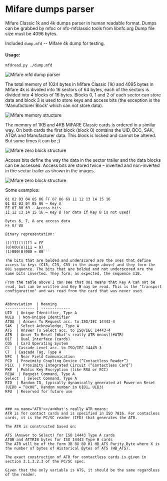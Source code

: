 Mifare dumps parser 
=======

Mifare Classic 1k and 4k dumps parser in human readable format. 
Dumps can be grabbed by mfoc or nfc-mfclassic tools from libnfc.org
Dump file size must be 4096 bytes.

Included ```dump.mfd``` -- Mifare 4k dump for testing.

#### Usage:
```mfdread.py ./dump.mfd```

![Mifare mfd dump parser](https://zhovner.com/forever/mfdread.png)

The total memory of 1024 bytes in Mifare Classic (1k) and 4095 bytes in Mifare 4k is divided into 16 sectors of 64 bytes, each of the sectors is divided into 4 blocks of 16 bytes. Blocks 0, 1 and 2 of each sector can store data and block 3 is used to store keys and access bits (the exception is the ‘Manufacturer Block’ which can not store data).

![Mifare memory structure](https://zhovner.com/forever/MiFare_Memory_Structure.png)

The memory of 1KB and 4KB MIFARE Classic cards is ordered in a similar way. On both cards the first block (block 0) contains the UID, BCC, SAK, ATQA and Manufacturer data. This block is locked and cannot be altered. But some times it can be ;)

![Mifare zero block structure](https://zhovner.com/forever/0blockmifare.gif)


Access bits define the way the data in the sector trailer and the data blocks can be accessed. Access bits are stored twice – inverted and non-inverted in the sector trailer as shown in the images.

![Mifare zero block structure](https://zhovner.com/forever/MiFare_Access_Bits.gif)

Some examples:

```Data stored in the sector trailer:
01 02 03 04 05 06 FF 07 80 69 11 12 13 14 15 16
01 02 03 04 05 06 – Key A
FF 07 80 69 – Access bits
11 12 13 14 15 16 – Key B (or data if Key B is not used)

Bytes 6, 7, 8 are access data
FF 07 80

Binary representation:

(1)111(1)111 = FF
(0)000(0)111 = 07
(1)000(0)000 = 80```

The bits that are bolded and underscored are the ones that define access to keys (C13, C23, C33 in the image above) and they form the 001 sequence. The bits that are bolded and not underscored are the same bits inverted. They form, as expected, the sequence 110.

From the table above I can see that 001 means that Key A can not be read, but can be written and Key B may be read. This is the "transport configuration" and was read from the card that was never used.


Abbreviation  | Meaning 
------------- | -------------
UID  | Unique Identifier, Type A
NUID  | Non-Unique Identifier
ATQA  | Answer To Request acc. to ISO/IEC 14443-4
SAK  | Select Acknowledge, Type A
ATS  | Answer To Select acc. to ISO/IEC 14443-4
ATR  | Anser To Reset [What's really ATR means](#ATR)
DIF  | Dual Interface (cards)
COS  | Card Operating System
CL  | Cascade Level acc. to ISO/IEC 14443-3
CT  | Cascade Tag, Type A
NFC  | Near Field Communication
PCD  | Proximity Coupling Device (“Contactless Reader”)
PICC  | Proximity Integrated Circuit (“Contactless Card”)
PKE  | Public Key Encryption (like RSA or ECC)
REQA  | Request Command, Type A
Select  | Select Command, Type A
RID  | Random ID, typically dynamically generated at Power-on Reset (UID0 = “0x08”, Random number in UID1… UID3)
RFU  | Reserved for future use



### <a name="ATR"></a>What's really ATR means:
ATR is for contact cards and is specified in ISO 7816. For contacless cards, it is the PC/SC reader (IFD) that generates the ATR.

The ATR is constructed based on:

ATS (Answer to Select) for ISO 14443 Type A cards
ATQB and ATTRIB bytes for ISO 14443 Type B cards
The ATR will be of the form 3B 8X 80 01 HB_ATS Parity_Byte where X is the number of bytes of Historical Bytes of ATS (HB_ATS).

The exact construction of ATR for contactless cards is given in section 3.1.3.2.3 of the PC/SC spec.

Given that the only variable is ATS, it should be the same regardless of the reader.



